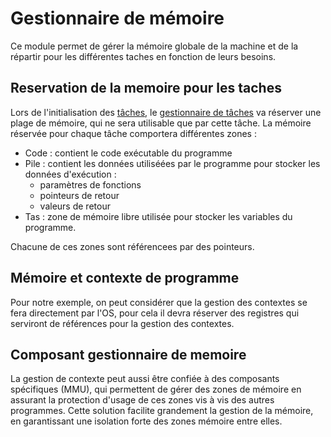 # Gestionnaire de mémoire

Ce module permet de gérer la mémoire globale de la machine et de la répartir pour les différentes taches en fonction de leurs besoins. 

## Reservation de la memoire pour les taches
Lors de l'initialisation des [tâches](#Tache.md), le [gestionnaire de tâches](TaskManager.md) va réserver une plage de mémoire, qui ne sera utilisable que par cette tâche.
La mémoire réservée pour chaque tâche comportera différentes zones :

- Code : contient le code exécutable du programme
- Pile : contient les données utiliséées par le programme pour stocker les données d'exécution :
	- paramètres de fonctions
	- pointeurs de retour
	- valeurs de retour
- Tas : zone de mémoire libre utilisée pour stocker les variables du programme.

Chacune de ces zones sont référencees par des pointeurs.

## Mémoire et contexte de programme
Pour notre exemple, on peut considérer que la gestion des contextes se fera directement par l'OS, pour cela il devra réserver des registres qui serviront de références pour la gestion des contextes. 

## Composant gestionnaire de memoire
La gestion de contexte peut aussi être confiée à des composants spécifiques (MMU), qui permettent de gérer des zones de mémoire en assurant la protection d'usage de ces zones vis à vis des autres programmes. Cette solution facilite grandement la gestion de la mémoire, en garantissant une isolation forte des zones mémoire entre elles.